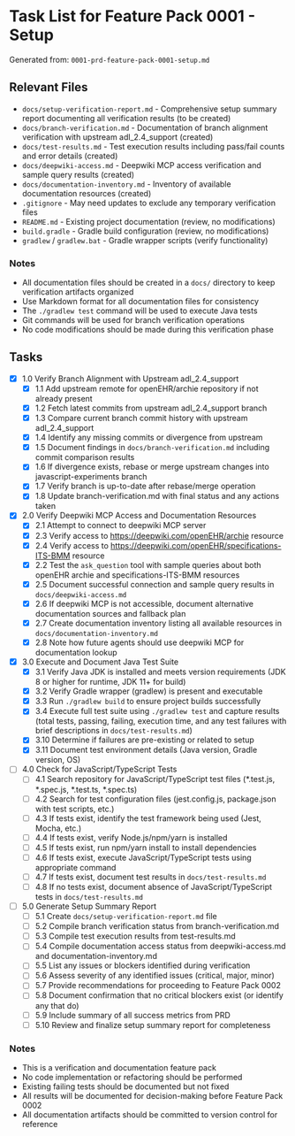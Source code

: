 # Task List for Feature Pack 0001 - Setup

Generated from: `0001-prd-feature-pack-0001-setup.md`

## Relevant Files

- `docs/setup-verification-report.md` - Comprehensive setup summary report documenting all verification results (to be created)
- `docs/branch-verification.md` - Documentation of branch alignment verification with upstream adl_2.4_support (created)
- `docs/test-results.md` - Test execution results including pass/fail counts and error details (created)
- `docs/deepwiki-access.md` - Deepwiki MCP access verification and sample query results (created)
- `docs/documentation-inventory.md` - Inventory of available documentation resources (created)
- `.gitignore` - May need updates to exclude any temporary verification files
- `README.md` - Existing project documentation (review, no modifications)
- `build.gradle` - Gradle build configuration (review, no modifications)
- `gradlew` / `gradlew.bat` - Gradle wrapper scripts (verify functionality)

### Notes

- All documentation files should be created in a `docs/` directory to keep verification artifacts organized
- Use Markdown format for all documentation files for consistency
- The `./gradlew test` command will be used to execute Java tests
- Git commands will be used for branch verification operations
- No code modifications should be made during this verification phase

## Tasks

- [x] 1.0 Verify Branch Alignment with Upstream adl_2.4_support
  - [x] 1.1 Add upstream remote for openEHR/archie repository if not already present
  - [x] 1.2 Fetch latest commits from upstream adl_2.4_support branch
  - [x] 1.3 Compare current branch commit history with upstream adl_2.4_support
  - [x] 1.4 Identify any missing commits or divergence from upstream
  - [x] 1.5 Document findings in `docs/branch-verification.md` including commit comparison results
  - [x] 1.6 If divergence exists, rebase or merge upstream changes into javascript-experiments branch
  - [x] 1.7 Verify branch is up-to-date after rebase/merge operation
  - [x] 1.8 Update branch-verification.md with final status and any actions taken

- [x] 2.0 Verify Deepwiki MCP Access and Documentation Resources
  - [x] 2.1 Attempt to connect to deepwiki MCP server
  - [x] 2.3 Verify access to https://deepwiki.com/openEHR/archie resource
  - [x] 2.4 Verify access to https://deepwiki.com/openEHR/specifications-ITS-BMM resource
  - [x] 2.2 Test the `ask_question` tool with sample queries about both openEHR archie and specifications-ITS-BMM resources
  - [x] 2.5 Document successful connection and sample query results in `docs/deepwiki-access.md`
  - [x] 2.6 If deepwiki MCP is not accessible, document alternative documentation sources and fallback plan
  - [x] 2.7 Create documentation inventory listing all available resources in `docs/documentation-inventory.md`
  - [x] 2.8 Note how future agents should use deepwiki MCP for documentation lookup

- [x] 3.0 Execute and Document Java Test Suite
  - [x] 3.1 Verify Java JDK is installed and meets version requirements (JDK 8 or higher for runtime, JDK 11+ for build)
  - [x] 3.2 Verify Gradle wrapper (gradlew) is present and executable
  - [x] 3.3 Run `./gradlew build` to ensure project builds successfully
  - [x] 3.4 Execute full test suite using `./gradlew test` and capture results (total tests, passing, failing, execution time, and any test failures with brief descriptions in `docs/test-results.md`)
  - [x] 3.10 Determine if failures are pre-existing or related to setup
  - [x] 3.11 Document test environment details (Java version, Gradle version, OS)

- [ ] 4.0 Check for JavaScript/TypeScript Tests
  - [ ] 4.1 Search repository for JavaScript/TypeScript test files (*.test.js, *.spec.js, *.test.ts, *.spec.ts)
  - [ ] 4.2 Search for test configuration files (jest.config.js, package.json with test scripts, etc.)
  - [ ] 4.3 If tests exist, identify the test framework being used (Jest, Mocha, etc.)
  - [ ] 4.4 If tests exist, verify Node.js/npm/yarn is installed
  - [ ] 4.5 If tests exist, run npm/yarn install to install dependencies
  - [ ] 4.6 If tests exist, execute JavaScript/TypeScript tests using appropriate command
  - [ ] 4.7 If tests exist, document test results in `docs/test-results.md`
  - [ ] 4.8 If no tests exist, document absence of JavaScript/TypeScript tests in `docs/test-results.md`

- [ ] 5.0 Generate Setup Summary Report
  - [ ] 5.1 Create `docs/setup-verification-report.md` file
  - [ ] 5.2 Compile branch verification status from branch-verification.md
  - [ ] 5.3 Compile test execution results from test-results.md
  - [ ] 5.4 Compile documentation access status from deepwiki-access.md and documentation-inventory.md
  - [ ] 5.5 List any issues or blockers identified during verification
  - [ ] 5.6 Assess severity of any identified issues (critical, major, minor)
  - [ ] 5.7 Provide recommendations for proceeding to Feature Pack 0002
  - [ ] 5.8 Document confirmation that no critical blockers exist (or identify any that do)
  - [ ] 5.9 Include summary of all success metrics from PRD
  - [ ] 5.10 Review and finalize setup summary report for completeness

### Notes

- This is a verification and documentation feature pack
- No code implementation or refactoring should be performed
- Existing failing tests should be documented but not fixed
- All results will be documented for decision-making before Feature Pack 0002
- All documentation artifacts should be committed to version control for reference
